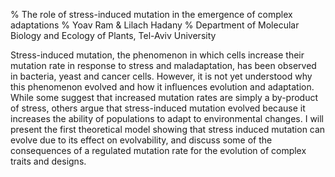 % The role of stress-induced mutation in the emergence of complex adaptations
% Yoav Ram & Lilach Hadany
% Department of Molecular Biology and Ecology of Plants, Tel-Aviv University

Stress-induced mutation, the phenomenon in which cells increase their mutation rate in response to stress and maladaptation, has been observed in bacteria, yeast and cancer cells. However, it is not yet understood why this phenomenon evolved and how it influences evolution and adaptation. While some suggest that increased mutation rates are simply a by-product of stress, others argue that stress-induced mutation evolved because it increases the ability of populations to adapt to environmental changes. I will present the first theoretical model showing that stress induced mutation can evolve due to its effect on evolvability, and discuss some of the consequences of a regulated mutation rate for the evolution of complex traits and designs.
